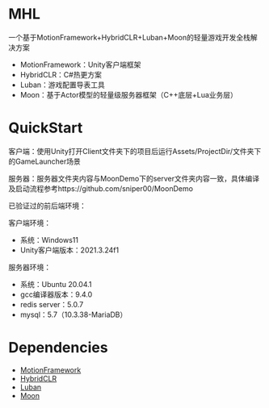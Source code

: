 # MHL
一个基于MotionFramework+HybridCLR+Luban+Moon的轻量游戏开发全栈解决方案
- MotionFramework：Unity客户端框架
- HybridCLR：C#热更方案
- Luban：游戏配置导表工具
- Moon：基于Actor模型的轻量级服务器框架（C++底层+Lua业务层）

# QuickStart

客户端：使用Unity打开Client文件夹下的项目后运行Assets/ProjectDir/文件夹下的GameLauncher场景

服务器：服务器文件夹内容与MoonDemo下的server文件夹内容一致，具体编译及启动流程参考https://github.com/sniper00/MoonDemo

已验证过的前后端环境：

客户端环境：
- 系统：Windows11
- Unity客户端版本：2021.3.24f1

服务器环境：
- 系统：Ubuntu 20.04.1
- gcc编译器版本：9.4.0
- redis server：5.0.7
- mysql：5.7（10.3.38-MariaDB）

# Dependencies

- [MotionFramework](https://github.com/gmhevinci/MotionFramework)
- [HybridCLR](https://github.com/focus-creative-games/hybridclr)
- [Luban](https://github.com/focus-creative-games/luban)
- [Moon](https://github.com/sniper00/moon)
